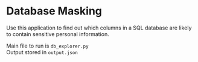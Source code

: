 # Database Masking
Use this application to find out which columns in a SQL database are likely to contain sensitive personal information.

Main file to run is `db_explorer.py`   
Output stored in `output.json`
